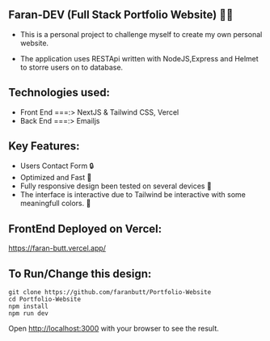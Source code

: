 ## Faran-DEV (Full Stack Portfolio Website) 👨‍💻
* This is a personal project to challenge myself to create my own personal website.

* The application uses RESTApi written with NodeJS,Express and Helmet to storre users on to database.
## Technologies used:
* Front End ===:> NextJS & Tailwind CSS, Vercel
* Back End ===:> Emailjs
## Key Features:
* Users Contact Form 🔒
* Optimized and Fast 🚀
* Fully responsive design been tested on several devices 📱
* The interface is interactive due to Tailwind be interactive with some meaningfull colors. 🎨

## FrontEnd Deployed on Vercel:
https://faran-butt.vercel.app/

## To Run/Change this design:
```
git clone https://github.com/faranbutt/Portfolio-Website
cd Portfolio-Website
npm install
npm run dev
```
Open [http://localhost:3000](http://localhost:3000/) with your browser to see the result.

